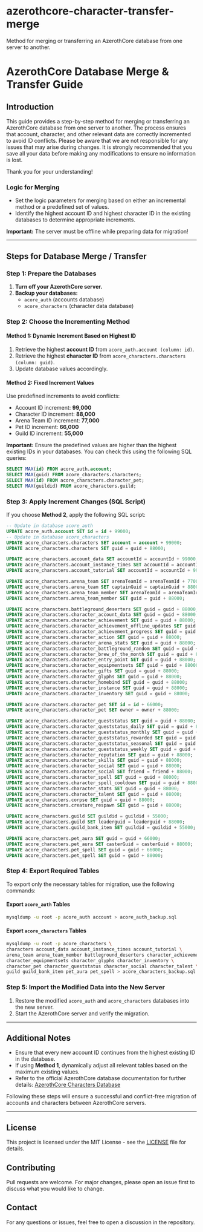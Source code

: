 # azerothcore-character-transfer-merge
Method for merging or transferring an AzerothCore database from one server to another.


# AzerothCore Database Merge & Transfer Guide

## Introduction
This guide provides a step-by-step method for merging or transferring an AzerothCore database from one server to another. The process ensures that account, character, and other relevant data are correctly incremented to avoid ID conflicts. 
Please be aware that we are not responsible for any issues that may arise during changes. It is strongly recommended that you save all your data before making any modifications to ensure no information is lost.

Thank you for your understanding!

### Logic for Merging
- Set the logic parameters for merging based on either an incremental method or a predefined set of values.
- Identify the highest account ID and highest character ID in the existing databases to determine appropriate increments.

**Important:** The server must be offline while preparing data for migration!

---

## Steps for Database Merge / Transfer

### Step 1: Prepare the Databases
1. **Turn off your AzerothCore server.**
2. **Backup your databases:**
   - `acore_auth` (accounts database)
   - `acore_characters` (character data database)

### Step 2: Choose the Incrementing Method

#### **Method 1: Dynamic Increment Based on Highest ID**
1. Retrieve the highest **account ID** from `acore_auth.account (column: id)`.
2. Retrieve the highest **character ID** from `acore_characters.characters (column: guid)`.
3. Update database values accordingly.

#### **Method 2: Fixed Increment Values**
Use predefined increments to avoid conflicts:
- Account ID increment: **99,000**
- Character ID increment: **88,000**
- Arena Team ID increment: **77,000**
- Pet ID increment: **66,000**
- Guild ID increment: **55,000**

**Important:** Ensure the predefined values are higher than the highest existing IDs in your databases. You can check this using the following SQL queries:
```sql
SELECT MAX(id) FROM acore_auth.account;
SELECT MAX(guid) FROM acore_characters.characters;
SELECT MAX(id) FROM acore_characters.character_pet;
SELECT MAX(guildid) FROM acore_characters.guild;
```

### Step 3: Apply Increment Changes (SQL Script)
If you choose **Method 2**, apply the following SQL script:

```sql
-- Update in database acore_auth
UPDATE acore_auth.account SET id = id + 99000;
-- Update in database acore_characters
UPDATE acore_characters.characters SET account = account + 99000;
UPDATE acore_characters.characters SET guid = guid + 88000;

UPDATE acore_characters.account_data SET accountId = accountId + 99000;
UPDATE acore_characters.account_instance_times SET accountId = accountId + 99000;
UPDATE acore_characters.account_tutorial SET accountId = accountId + 99000;

UPDATE acore_characters.arena_team SET arenaTeamId = arenaTeamId + 77000;
UPDATE acore_characters.arena_team SET captainGuid = captainGuid + 88000;
UPDATE acore_characters.arena_team_member SET arenaTeamId = arenaTeamId + 77000;
UPDATE acore_characters.arena_team_member SET guid = guid + 88000;

UPDATE acore_characters.battleground_deserters SET guid = guid + 88000;
UPDATE acore_characters.character_account_data SET guid = guid + 88000;
UPDATE acore_characters.character_achievement SET guid = guid + 88000;
UPDATE acore_characters.character_achievement_offline_updates SET guid = guid + 88000;
UPDATE acore_characters.character_achievement_progress SET guid = guid + 88000;
UPDATE acore_characters.character_action SET guid = guid + 88000;
UPDATE acore_characters.character_arena_stats SET guid = guid + 88000;
UPDATE acore_characters.character_battleground_random SET guid = guid + 88000;
UPDATE acore_characters.character_brew_of_the_month SET guid = guid + 88000;
UPDATE acore_characters.character_entry_point SET guid = guid + 88000;
UPDATE acore_characters.character_equipmentsets SET guid = guid + 88000;
UPDATE acore_characters.character_gifts SET guid = guid + 88000;
UPDATE acore_characters.character_glyphs SET guid = guid + 88000;
UPDATE acore_characters.character_homebind SET guid = guid + 88000;
UPDATE acore_characters.character_instance SET guid = guid + 88000;
UPDATE acore_characters.character_inventory SET guid = guid + 88000;

UPDATE acore_characters.character_pet SET id = id + 66000;
UPDATE acore_characters.character_pet SET owner = owner + 88000;

UPDATE acore_characters.character_queststatus SET guid = guid + 88000;
UPDATE acore_characters.character_queststatus_daily SET guid = guid + 88000;
UPDATE acore_characters.character_queststatus_monthly SET guid = guid + 88000;
UPDATE acore_characters.character_queststatus_rewarded SET guid = guid + 88000;
UPDATE acore_characters.character_queststatus_seasonal SET guid = guid + 88000;
UPDATE acore_characters.character_queststatus_weekly SET guid = guid + 88000;
UPDATE acore_characters.character_reputation SET guid = guid + 88000;
UPDATE acore_characters.character_skills SET guid = guid + 88000;
UPDATE acore_characters.character_social SET guid = guid + 88000;
UPDATE acore_characters.character_social SET friend = friend + 88000;
UPDATE acore_characters.character_spell SET guid = guid + 88000;
UPDATE acore_characters.character_spell_cooldown SET guid = guid + 88000;
UPDATE acore_characters.character_stats SET guid = guid + 88000;
UPDATE acore_characters.character_talent SET guid = guid + 88000;
UPDATE acore_characters.corpse SET guid = guid + 88000;
UPDATE acore_characters.creature_respawn SET guid = guid + 88000;

UPDATE acore_characters.guild SET guildid = guildid + 55000;
UPDATE acore_characters.guild SET leaderguid = leaderguid + 88000;
UPDATE acore_characters.guild_bank_item SET guildid = guildid + 55000;

UPDATE acore_characters.pet_aura SET guid = guid + 66000;
UPDATE acore_characters.pet_aura SET casterGuid = casterGuid + 88000;
UPDATE acore_characters.pet_spell SET guid = guid + 66000;
UPDATE acore_characters.pet_spell SET guid = guid + 88000;
```

### Step 4: Export Required Tables
To export only the necessary tables for migration, use the following commands:

#### Export `acore_auth` Tables
```sh
mysqldump -u root -p acore_auth account > acore_auth_backup.sql
```

#### Export `acore_characters` Tables
```sh
mysqldump -u root -p acore_characters \
characters account_data account_instance_times account_tutorial \
arena_team arena_team_member battleground_deserters character_achievement \
character_equipmentsets character_glyphs character_inventory \
character_pet character_queststatus character_social character_talent \
guild guild_bank_item pet_aura pet_spell > acore_characters_backup.sql
```

### Step 5: Import the Modified Data into the New Server
1. Restore the modified `acore_auth` and `acore_characters` databases into the new server.
2. Start the AzerothCore server and verify the migration.

---

## Additional Notes
- Ensure that every new account ID continues from the highest existing ID in the database.
- If using **Method 1**, dynamically adjust all relevant tables based on the maximum existing values.
- Refer to the official AzerothCore database documentation for further details: [AzerothCore Characters Database](https://www.azerothcore.org/wiki/characters)

Following these steps will ensure a successful and conflict-free migration of accounts and characters between AzerothCore servers.

---

## License
This project is licensed under the MIT License - see the [LICENSE](LICENSE) file for details.

## Contributing
Pull requests are welcome. For major changes, please open an issue first to discuss what you would like to change.

## Contact
For any questions or issues, feel free to open a discussion in the repository.

